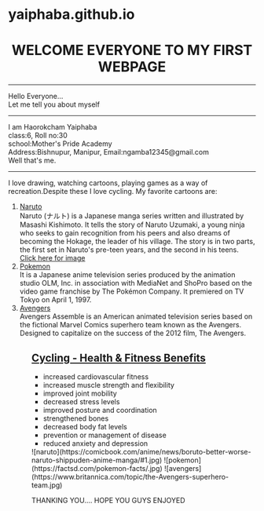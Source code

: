 # yaiphaba.github.io
<center><h1>WELCOME EVERYONE TO MY FIRST WEBPAGE</H1></center>
<hr>
Hello Everyone...<br>
Let me tell you about myself
<hr>
I am Haorokcham Yaiphaba<br>
class:6, Roll no:30<br>
school:Mother's Pride Academy<br>
Address:Bishnupur, Manipur,     Email:ngamba12345@gmail.com<br>
Well that's me.
<hr>
I love drawing, watching cartoons, playing games as a way of recreation.Despite these I love cycling.
My favorite cartoons are:
<ol>
  <u><li>Naruto</li></u>Naruto (ナルト) is a Japanese manga series written and illustrated by Masashi Kishimoto. It tells the story of Naruto Uzumaki, a young ninja who seeks to gain recognition from his peers and also dreams of becoming the Hokage, the leader of his village. The story is in two parts, the first set in Naruto's pre-teen years, and the second in his teens.
  <a href="https://wallpaperaccess.com/naruto-shippuden-phone">Click here for image </a>
  <u><li>Pokemon</li></u>It is a Japanese anime television series produced by the animation studio OLM, Inc. in association with MediaNet and ShoPro based on the video game franchise by The Pokémon Company. It premiered on TV Tokyo on April 1, 1997. 
  <u><li>Avengers</li></u>Avengers Assemble is an American animated television series based on the fictional Marvel Comics superhero team known as the Avengers. Designed to capitalize on the success of the 2012 film, The Avengers.
  <ol>
<h2><u>Cycling - Health & Fitness Benefits</u></h2>
<ul>
  <li>increased cardiovascular fitness</li>
<li>increased muscle strength and flexibility</li>
<li>improved joint mobility</li>
<li>decreased stress levels</li>
<li>improved posture and coordination</li>
<li>strengthened bones</li>
<li>decreased body fat levels</li>
<li>prevention or management of disease</li>
<li>reduced anxiety and depression</li>
  </ul>
![naruto](https://comicbook.com/anime/news/boruto-better-worse-naruto-shippuden-anime-manga/#1.jpg)
![pokemon](https://factsd.com/pokemon-facts/.jpg)
![avengers](https://www.britannica.com/topic/the-Avengers-superhero-team.jpg)

THANKING YOU....
HOPE YOU GUYS ENJOYED
